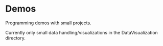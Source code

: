 # Demos
Programming demos with small projects.

Currently only small data handling/visualizations in the DataVisualization directory.
